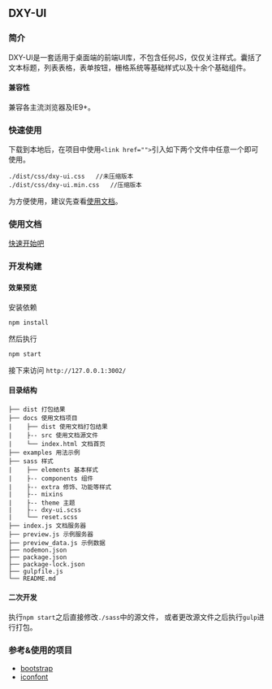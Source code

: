 ## DXY-UI

### 简介
DXY-UI是一套适用于桌面端的前端UI库，不包含任何JS，仅仅关注样式。囊括了文本标题，列表表格，表单按钮，栅格系统等基础样式以及十余个基础组件。

#### 兼容性
兼容各主流浏览器及IE9+。

### 快速使用
下载到本地后，在项目中使用`<link href="">`引入如下两个文件中任意一个即可使用。
```
./dist/css/dxy-ui.css   //未压缩版本
./dist/css/dxy-ui.min.css   //压缩版本
```
 为方便使用，建议先查看[使用文档](https://dxy-f2e.github.io/dxy-ui/docs/)。
 
### 使用文档
[快速开始吧](https://dxy-f2e.github.io/dxy-ui/docs/)
 
### 开发构建

#### 效果预览

安装依赖
```
npm install
```
然后执行
```
npm start
```
接下来访问 `http://127.0.0.1:3002/`

#### 目录结构

    ├── dist 打包结果
    ├── docs 使用文档项目
    |    ├── dist 使用文档打包结果
    |    ├-- src 使用文档源文件
    |    └── index.html 文档首页
    ├── examples 用法示例
    ├── sass 样式
    |    ├── elements 基本样式
    |    ├-- components 组件
    |    ├-- extra 修饰、功能等样式
    |    ├-- mixins
    |    ├-- theme 主题
    |    ├-- dxy-ui.scss
    |    └── reset.scss
    ├── index.js 文档服务器
    ├── preview.js 示例服务器
    ├── preview_data.js 示例数据
    ├── nodemon.json
    ├── package.json
    ├── package-lock.json
    ├── gulpfile.js
    └── README.md

#### 二次开发
执行`npm start`之后直接修改`./sass`中的源文件，
或者更改源文件之后执行`gulp`进行打包。

### 参考&使用的项目
- [bootstrap](https://github.com/twbs/bootstrap)
- [iconfont](http://www.iconfont.cn/)